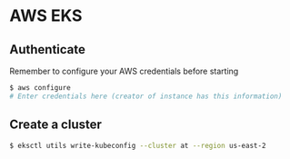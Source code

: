 # AWS EKS
## Authenticate
Remember to configure your AWS credentials before starting
```bash
$ aws configure
# Enter credentials here (creator of instance has this information)
```
## Create a cluster
```bash
$ eksctl utils write-kubeconfig --cluster at --region us-east-2
``` 